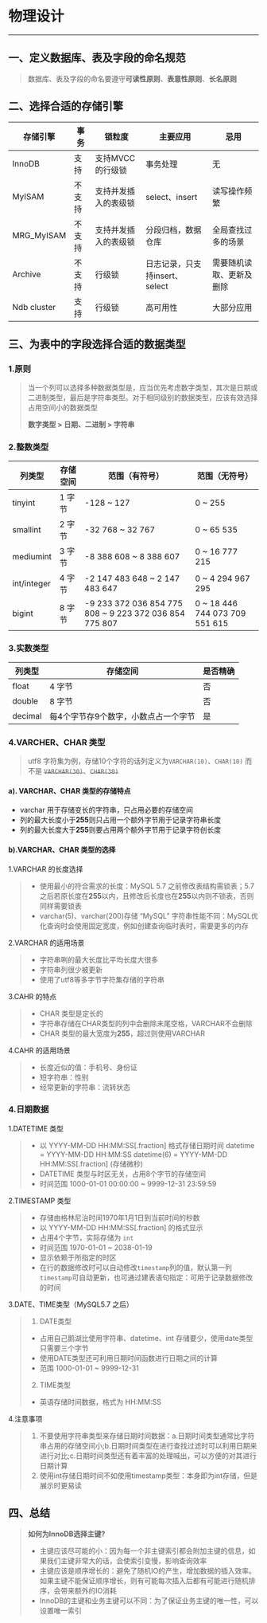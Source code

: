 # 物理设计
---


## 一、定义数据库、表及字段的命名规范

> 数据库、表及字段的命名要遵守**可读性原则**、**表意性原则**、**长名原则**

## 二、选择合适的存储引擎
| 存储引擎 | 事务 | 锁粒度 | 主要应用 | 忌用 |
| ------- | ---- | ------ | ------- | ---- |
| InnoDB | 支持 | 支持MVCC的行级锁 | 事务处理 | 无 |
| MyISAM  | 不支持 | 支持并发插入的表级锁 | select、insert | 读写操作频繁 |
| MRG_MyISAM | 不支持 | 支持并发插入的表级锁 | 分段归档，数据仓库 | 全局查找过多的场景 |
| Archive | 不支持 | 行级锁 | 日志记录，只支持insert、select | 需要随机读取、更新及删除 |
| Ndb cluster | 支持  | 行级锁 | 高可用性 | 大部分应用 |

## 三、为表中的字段选择合适的数据类型
### 1.原则
> 当一个列可以选择多种数据类型是，应当优先考虑数字类型，其次是日期或二进制类型，最后是字符串类型。对于相同级别的数据类型，应该有效选择占用空间小的数据类型
> 
>  **数字类型  >  日期、二进制  >  字符串**

### 2.整数类型
| 列类型 | 存储空间 | 范围（有符号）| 范围（无符号）| 
| ------ | ------- | ------------ | ------------ | 
| tinyint | 1 字节  | -128 ~ 127  | 0 ~ 255       | 
| smallint| 2 字节  | -32 768 ~ 32 767 | 0 ~ 65 535 |
| mediumint| 3 字节 | -8 388 608 ~ 8 388 607 | 0 ~ 16 777 215 |
| int/integer| 4 字节 | -2 147 483 648 ~ 2 147 483 647 | 0 ~ 4 294 967 295 |
| bigint | 8 字节 | -9 233 372 036 854 775 808 ~ 9 223 372 036 854 775 807 | 0 ~ 18 446 744 073 709 551 615 |


### 3.实数类型
| 列类型 | 存储空间 | 是否精确| 
| ------ | ------- | ------ | 
| float  | 4 字节  | 否     |
| double | 8 字节  | 否     |
| decimal| 每4个字节存9个数字，小数点占一个字节 | 是 |

### 4.VARCHER、CHAR 类型
> utf8 字符集为例，存储10个字符的话列定义为`VARCHAR(10)`、`CHAR(10)` 而不是 ~~`VARCHAR(30)`~~、~~`CHAR(30)`~~

#### a). VARCHAR、CHAR 类型的存储特点
- varchar 用于存储变长的字符串，只占用必要的存储空间
- 列的最大长度小于**255**则只占用一个额外字节用于记录字符串长度
- 列的最大长度大于**255**则要占用两个额外字节用于记录字符创长度

#### b).VARCHAR、CHAR 类型的选择
1.VARCHAR 的长度选择
> - 使用最小的符合需求的长度：MySQL 5.7 之前修改表结构需锁表；5.7之后若原长度在**255**以内，且修改后长度也在**255**以内则不锁表，否则同样需要锁表
> - varchar(5)、varchar(200)存储 “MySQL” 字符串性能不同：MySQL优化查询时会使用固定宽度，例如创建查询临时表时，需要更多的内存

2.VARCHAR 的适用场景
> - 字符串咧的最大长度比平均长度大很多
> - 字符串列很少被更新
> - 使用了utf8等多字节字符集存储的字符串
 
3.CAHR 的特点
> - CHAR 类型是定长的
> - 字符串存储在CHAR类型的列中会删除末尾空格，VARCHAR不会删除
> - CHAR 类型的最大宽度为**255**，超过则使用VARCHAR

4.CAHR 的适用场景
> - 长度近似的值：手机号、身份证
> - 短字符串：性别
> - 经常更新的字符串：流转状态
>

### 4.日期数据
1.DATETIME 类型
> - 以 YYYY-MM-DD HH:MM:SS[.fraction] 格式存储日期时间
>       datetime = YYYY-MM-DD HH:MM:SS
>       datetime(6) = YYYY-MM-DD HH:MM:SS[.fraction] (存储微秒)
> - DATETIME 类型与时区无关，占用8个字节的存储空间
> - 时间范围 1000-01-01 00:00:00 ~ 9999-12-31 23:59:59

2.TIMESTAMP 类型
> - 存储由格林尼治时间1970年1月1日到当前时间的秒数
> - 以 YYYY-MM-DD HH:MM:SS[.fraction] 的格式显示
> - 占用4个字节，实际存储为 `int`
> - 时间范围 1970-01-01 ~ 2038-01-19
> - 显示依赖于所指定的时区
> - 在行的数据修改时可以自动修改`timestamp`列的值，默认第一列`timestamp`可自动更新，也可通过建表语句指定：可用于记录数据修改的时间

3.DATE、TIME类型（MySQL5.7 之后）
> 1. DATE类型
>   - 占用自己鹅湖比使用字符串、datetime、int 存储要少，使用date类型只需要三个字节
>   - 使用DATE类型还可利用日期时间函数进行日期之间的计算
>   - 范围 1000-01-01 ~ 9999-12-31 
> 2. TIME类型
>   - 英语存储时间数据，格式为 HH:MM:SS

4.注意事项
> 1. 不要使用字符串类型来存储日期时间数据：a.日期时间类型通常比字符串占用的存储空间小;b.日期时间类型在进行查找过滤时可以利用日期来进行对比;c.日期时间类型还有着丰富的处理喊出，可以方便的对其进行日期计算
> 2. 使用int存储日期时间不如使用timestamp类型：本身即为int存储，但是展示时更易读


## 四、总结

> **如何为InnoDB选择主键?**
> - 主键应该尽可能的小：因为每一个非主键索引都会附加主键的信息，如果我们主键非常大的话，会使索引变慢，影响查询效率
> - 主键应该是顺序增长的：避免了随机IO的产生，增加数据的插入效率。如果主键不能保证顺序增长，则有可能每次插入后都有可能进行随机排序，会带来额外的IO消耗
> - InnoDB的主键和业务主键可以不同：为了保证业务主键的唯一性，可以设置唯一索引







